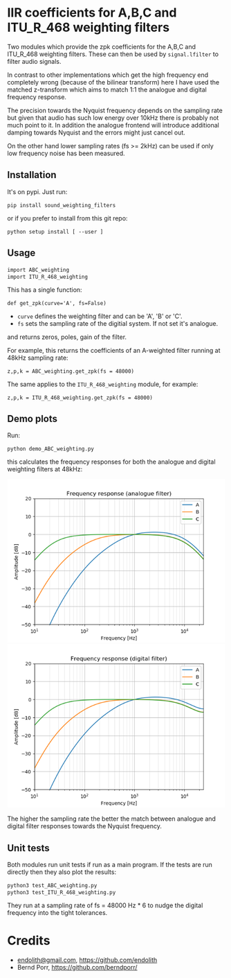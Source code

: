 # IIR coefficients for A,B,C and ITU_R_468 weighting filters

Two modules which provide the zpk coefficients for the
A,B,C and ITU_R_468 weighting filters. These can then
be used by `signal.lfilter` to filter audio signals.

In contrast to other implementations which get the high frequency end
completely wrong (because of the bilinear transform) here I have used
the matched z-transform which aims to match 1:1 the analogue and
digital frequency response.

The precision towards the Nyquist frequency depends on the sampling rate
but given that audio has such low energy over 10kHz there is probably not much
point to it. In addition the analogue frontend will introduce
additional damping towards Nyquist and the errors might just cancel out.

On the other hand lower sampling rates (fs >= 2kHz) can be used
if only low frequency noise has been measured.

## Installation

It's on pypi. Just run:
```
pip install sound_weighting_filters
```

or if you prefer to install from this git repo:
```
python setup install [ --user ]
```

## Usage

```
import ABC_weighting
import ITU_R_468_weighting
```

This has a single function:

```
def get_zpk(curve='A', fs=False)
```
 - `curve` defines the weighting filter and can be 'A', 'B' or 'C'.
 - `fs` sets the sampling rate of the digitial system. If not set it's analogue.

and returns zeros, poles, gain of the filter.


For example, this returns the coefficients of an A-weighted filter
running at 48kHz sampling rate:
```
z,p,k = ABC_weighting.get_zpk(fs = 48000)
```

The same applies to the `ITU_R_468_weighting` module, for example:
```
z,p,k = ITU_R_468_weighting.get_zpk(fs = 48000)
```

## Demo plots

Run:
```
python demo_ABC_weighting.py
```
this calculates the frequency responses for both the 
analogue and digital weighting filters at 48kHz:

![alt tag](abc_a.png)
![alt tag](abc_d.png)

The higher the sampling rate the better the match
between analogue and digital filter responses towards
the Nyquist frequency.

## Unit tests

Both modules run unit tests if run as a main program.
If the tests are run directly then they also plot the results:
```
python3 test_ABC_weighting.py
python3 test_ITU_R_468_weighting.py
```
They run at a sampling rate of fs = 48000 Hz * 6 to nudge
the digital frequency into the tight tolerances.

# Credits

 - endolith@gmail.com, https://github.com/endolith
 - Bernd Porr, https://github.com/berndporr/
 
